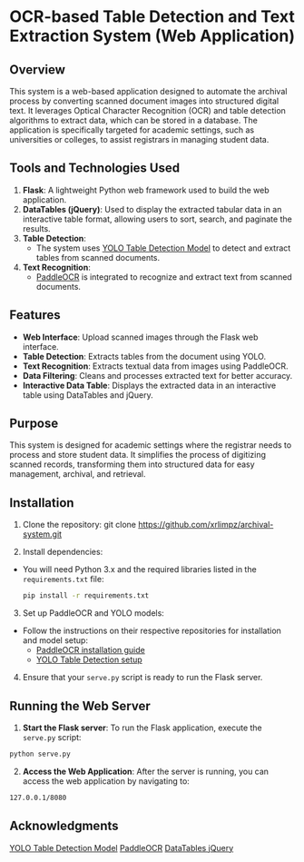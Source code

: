 # OCR-based Table Detection and Text Extraction System (Web Application)

## Overview
This system is a web-based application designed to automate the archival process by converting scanned document images into structured digital text. It leverages Optical Character Recognition (OCR) and table detection algorithms to extract data, which can be stored in a database. The application is specifically targeted for academic settings, such as universities or colleges, to assist registrars in managing student data.

## Tools and Technologies Used

1. **Flask**: A lightweight Python web framework used to build the web application.
2. **DataTables (jQuery)**: Used to display the extracted tabular data in an interactive table format, allowing users to sort, search, and paginate the results.
3. **Table Detection**:
   - The system uses [YOLO Table Detection Model](https://huggingface.co/foduucom/table-detection-and-extraction) to detect and extract tables from scanned documents.
4. **Text Recognition**: 
   - [PaddleOCR](https://github.com/PaddlePaddle/PaddleOCR) is integrated to recognize and extract text from scanned documents.

## Features

- **Web Interface**: Upload scanned images through the Flask web interface.
- **Table Detection**: Extracts tables from the document using YOLO.
- **Text Recognition**: Extracts textual data from images using PaddleOCR.
- **Data Filtering**: Cleans and processes extracted text for better accuracy.
- **Interactive Data Table**: Displays the extracted data in an interactive table using DataTables and jQuery.

## Purpose
This system is designed for academic settings where the registrar needs to process and store student data. It simplifies the process of digitizing scanned records, transforming them into structured data for easy management, archival, and retrieval.

## Installation

1. Clone the repository:
git clone https://github.com/xrlimpz/archival-system.git

2. Install dependencies:
- You will need Python 3.x and the required libraries listed in the `requirements.txt` file:
  ```bash
  pip install -r requirements.txt
  ```

3. Set up PaddleOCR and YOLO models:
- Follow the instructions on their respective repositories for installation and model setup:
  - [PaddleOCR installation guide]([https://github.com/PaddlePaddle/PaddleOCR](https://github.com/PaddlePaddle/PaddleOCR/blob/main/README_en.md))
  - [YOLO Table Detection setup](https://huggingface.co/foduucom/table-detection-and-extraction)

4. Ensure that your `serve.py` script is ready to run the Flask server.

## Running the Web Server

1. **Start the Flask server**:
To run the Flask application, execute the `serve.py` script:
```bash
python serve.py
```

2. **Access the Web Application**:
After the server is running, you can access the web application by navigating to:
```bash
127.0.0.1/8080
```

## Acknowledgments
[YOLO Table Detection Model](https://huggingface.co/foduucom/table-detection-and-extraction)
[PaddleOCR](https://github.com/PaddlePaddle/PaddleOCR?tab=readme-ov-file)
[DataTables jQuery](https://datatables.net/)

